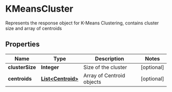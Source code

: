 

# KMeansCluster

Represents the response object for K-Means Clustering, contains cluster size and array of centroids

## Properties

| Name | Type | Description | Notes |
|------------ | ------------- | ------------- | -------------|
|**clusterSize** | **Integer** | Size of the cluster |  [optional] |
|**centroids** | [**List&lt;Centroid&gt;**](Centroid.md) | Array of Centroid objects |  [optional] |



